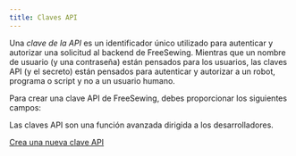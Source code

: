 ```yaml
---
title: Claves API
---
```


Una _clave de la API_ es un identificador único utilizado para autenticar y autorizar una solicitud al backend de FreeSewing. Mientras que un nombre de usuario (y una contraseña) están pensados para los usuarios, las claves API (y el secreto) están pensados para autenticar y autorizar a un robot, programa o script y no a un usuario humano.

Para crear una clave API de FreeSewing, debes proporcionar los siguientes campos:

<ReadMore />

<Note>

Las claves API son una función avanzada dirigida a los desarrolladores.

<a class="btn btn-secondary" href="/new/apikey/">Crea una nueva clave API</a>

</Note>


